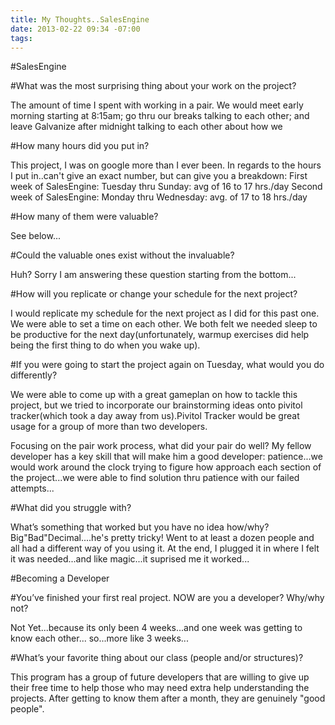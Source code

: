 ```yaml
---
title: My Thoughts..SalesEngine
date: 2013-02-22 09:34 -07:00
tags:
---
```


#SalesEngine

#What was the most surprising thing about your work on the project?

The amount of time I spent with working in a pair. We would meet early morning starting at 8:15am; go thru our breaks talking to each other; and leave Galvanize after midnight talking to each other about how we

#How many hours did you put in?

This project, I was on google more than I ever been. In regards to the hours I put in..can't give an exact number, but can give you a breakdown: 
First week of SalesEngine: Tuesday thru Sunday: avg of 16 to 17 hrs./day
Second week of SalesEngine: Monday thru Wednesday: avg. of 17 to 18 hrs./day

#How many of them were valuable? 

See below...

#Could the valuable ones exist without the invaluable? 

Huh? Sorry I am answering these question starting from the bottom...

#How will you replicate or change your schedule for the next project?

I would replicate my schedule for the next project as I did for this past one. We were able to set a time on each other. We both felt we needed sleep to be productive for the next day(unfortunately, warmup exercises did help being the first thing to do when you wake up).

#If you were going to start the project again on Tuesday, what would you do differently?

We were able to come up with a great gameplan on how to tackle this project, but we tried to incorporate our brainstorming ideas onto pivitol tracker(which took a day away from us).Pivitol Tracker would be great usage for a group of more than two developers. 

Focusing on the pair work process, what did your pair do well? 
My fellow developer has a key skill that will make him a good developer: patience...we would work around the clock trying to figure how approach each section of the project...we were able to find solution thru patience with our failed attempts...

#What did you struggle with?

What’s something that worked but you have no idea how/why?
Big"Bad"Decimal....he's pretty tricky! Went to at least a dozen people and all had a different way of you using it.  At the end, I plugged it in where I felt it was needed...and like magic...it suprised me it worked...


#Becoming a Developer

#You’ve finished your first real project. NOW are you a developer? Why/why not?

Not Yet...because its only been 4 weeks...and one week was getting to know each other...
so...more like 3 weeks...


#What’s your favorite thing about our class (people and/or structures)?

This program has a group of future developers that are willing to give up their free time to help those who may need extra help understanding the projects. After getting to know them after a month, they are genuinely "good people". 
